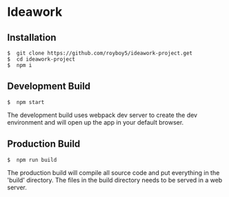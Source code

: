 # Ideawork 

## Installation
```
$  git clone https://github.com/royboy5/ideawork-project.get
$  cd ideawork-project
$  npm i
```

## Development Build
```
$  npm start
```
The development build uses webpack dev server to create the dev environment and will open up the app in your default browser.

## Production Build
```
$  npm run build
```
The production build will compile all source code and put everything in the 'build' directory.  The files in the build directory needs to be served in a web server.

